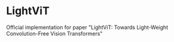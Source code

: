 # LightViT
Official implementation for paper "LightViT: Towards Light-Weight Convolution-Free Vision Transformers"
